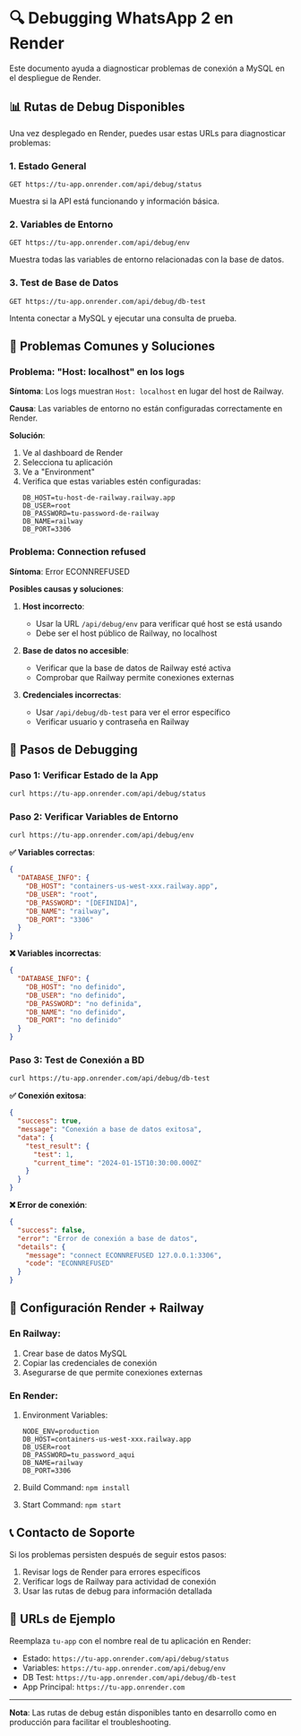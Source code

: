# 🔍 Debugging WhatsApp 2 en Render

Este documento ayuda a diagnosticar problemas de conexión a MySQL en el despliegue de Render.

## 📊 Rutas de Debug Disponibles

Una vez desplegado en Render, puedes usar estas URLs para diagnosticar problemas:

### 1. Estado General
```
GET https://tu-app.onrender.com/api/debug/status
```
Muestra si la API está funcionando y información básica.

### 2. Variables de Entorno
```
GET https://tu-app.onrender.com/api/debug/env
```
Muestra todas las variables de entorno relacionadas con la base de datos.

### 3. Test de Base de Datos
```
GET https://tu-app.onrender.com/api/debug/db-test
```
Intenta conectar a MySQL y ejecutar una consulta de prueba.

## 🚨 Problemas Comunes y Soluciones

### Problema: "Host: localhost" en los logs

**Síntoma**: Los logs muestran `Host: localhost` en lugar del host de Railway.

**Causa**: Las variables de entorno no están configuradas correctamente en Render.

**Solución**:
1. Ve al dashboard de Render
2. Selecciona tu aplicación
3. Ve a "Environment"
4. Verifica que estas variables estén configuradas:
   ```
   DB_HOST=tu-host-de-railway.railway.app
   DB_USER=root
   DB_PASSWORD=tu-password-de-railway
   DB_NAME=railway
   DB_PORT=3306
   ```

### Problema: Connection refused

**Síntoma**: Error ECONNREFUSED

**Posibles causas y soluciones**:

1. **Host incorrecto**:
   - Usar la URL `/api/debug/env` para verificar qué host se está usando
   - Debe ser el host público de Railway, no localhost

2. **Base de datos no accesible**:
   - Verificar que la base de datos de Railway esté activa
   - Comprobar que Railway permite conexiones externas

3. **Credenciales incorrectas**:
   - Usar `/api/debug/db-test` para ver el error específico
   - Verificar usuario y contraseña en Railway

## 📝 Pasos de Debugging

### Paso 1: Verificar Estado de la App
```bash
curl https://tu-app.onrender.com/api/debug/status
```

### Paso 2: Verificar Variables de Entorno
```bash
curl https://tu-app.onrender.com/api/debug/env
```

**✅ Variables correctas**:
```json
{
  "DATABASE_INFO": {
    "DB_HOST": "containers-us-west-xxx.railway.app",
    "DB_USER": "root",
    "DB_PASSWORD": "[DEFINIDA]",
    "DB_NAME": "railway",
    "DB_PORT": "3306"
  }
}
```

**❌ Variables incorrectas**:
```json
{
  "DATABASE_INFO": {
    "DB_HOST": "no definido",
    "DB_USER": "no definido",
    "DB_PASSWORD": "no definida",
    "DB_NAME": "no definido",
    "DB_PORT": "no definido"
  }
}
```

### Paso 3: Test de Conexión a BD
```bash
curl https://tu-app.onrender.com/api/debug/db-test
```

**✅ Conexión exitosa**:
```json
{
  "success": true,
  "message": "Conexión a base de datos exitosa",
  "data": {
    "test_result": {
      "test": 1,
      "current_time": "2024-01-15T10:30:00.000Z"
    }
  }
}
```

**❌ Error de conexión**:
```json
{
  "success": false,
  "error": "Error de conexión a base de datos",
  "details": {
    "message": "connect ECONNREFUSED 127.0.0.1:3306",
    "code": "ECONNREFUSED"
  }
}
```

## 🔧 Configuración Render + Railway

### En Railway:
1. Crear base de datos MySQL
2. Copiar las credenciales de conexión
3. Asegurarse de que permite conexiones externas

### En Render:
1. Environment Variables:
   ```
   NODE_ENV=production
   DB_HOST=containers-us-west-xxx.railway.app
   DB_USER=root
   DB_PASSWORD=tu_password_aqui
   DB_NAME=railway
   DB_PORT=3306
   ```

2. Build Command: `npm install`
3. Start Command: `npm start`

## 📞 Contacto de Soporte

Si los problemas persisten después de seguir estos pasos:

1. Revisar logs de Render para errores específicos
2. Verificar logs de Railway para actividad de conexión
3. Usar las rutas de debug para información detallada

## 🎯 URLs de Ejemplo

Reemplaza `tu-app` con el nombre real de tu aplicación en Render:

- Estado: `https://tu-app.onrender.com/api/debug/status`
- Variables: `https://tu-app.onrender.com/api/debug/env`  
- DB Test: `https://tu-app.onrender.com/api/debug/db-test`
- App Principal: `https://tu-app.onrender.com`

---

**Nota**: Las rutas de debug están disponibles tanto en desarrollo como en producción para facilitar el troubleshooting.
